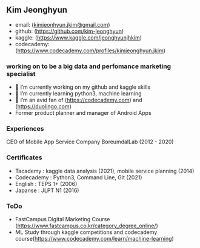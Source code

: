 ## Kim Jeonghyun

- email: (kimjeonhyun.jkim@gmail.com)
- github: (https://github.com/kim-jeonghyun)
- kaggle: (https://www.kaggle.com/jeonghyunjhkim)
- codecademy: (https://www.codecademy.com/profiles/kimjeonghyun.jkim)

### working on to be a big data and perfomance marketing specialist

- 🔭 I’m currently working on my github and kaggle skills
- 🌱 I’m currently learning python3, machine learning
- 👯 I’m an avid fan of (https://codecademy.com) and (https://duolingo.com)
- Former product planner and manager of Android Apps 

### Experiences

CEO of Mobile App Service Company BoreumdalLab (2012 - 2020)
 
### Certificates
- Tacademy : kaggle data analysis (2021), mobile service planning (2014)
- Codecademy : Python3, Command Line, Git (2021)
- English : TEPS 1+ (2006)
- Japanse : JLPT N1 (2016)

### ToDo
- FastCampus Digital Marketing Course (https://www.fastcampus.co.kr/category_degree_online/)
- ML Study through kaggle competitions and codecademy course(https://www.codecademy.com/learn/machine-learning)

